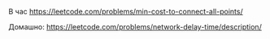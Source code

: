 В час
https://leetcode.com/problems/min-cost-to-connect-all-points/

Домашно:
https://leetcode.com/problems/network-delay-time/description/

